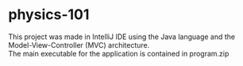 # physics-101

This project was made in IntelliJ IDE using the Java language and the Model-View-Controller (MVC) architecture.<br/>
The main executable for the application is contained in program.zip
